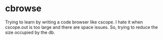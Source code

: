 cbrowse
=======

Trying to learn by writing a code browser like cscope. I hate it when cscope.out is too large and there are space issues. So, trying to reduce the size occupied by the db.
